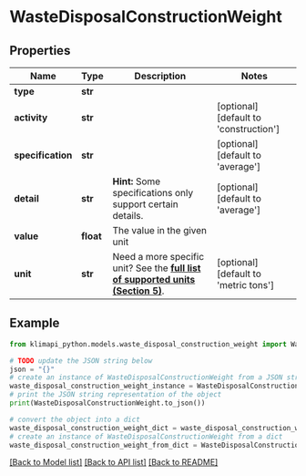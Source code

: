 # WasteDisposalConstructionWeight


## Properties

Name | Type | Description | Notes
------------ | ------------- | ------------- | -------------
**type** | **str** |  | 
**activity** | **str** |  | [optional] [default to 'construction']
**specification** | **str** |  | [optional] [default to 'average']
**detail** | **str** |  **Hint:** Some specifications only support certain details. | [optional] [default to 'average']
**value** | **float** | The value in the given unit | 
**unit** | **str** | Need a more specific unit? See the **[full list of supported units (Section 5)](https://convert.js.org/types/_unitsbymeasureraw)**. | [optional] [default to 'metric tons']

## Example

```python
from klimapi_python.models.waste_disposal_construction_weight import WasteDisposalConstructionWeight

# TODO update the JSON string below
json = "{}"
# create an instance of WasteDisposalConstructionWeight from a JSON string
waste_disposal_construction_weight_instance = WasteDisposalConstructionWeight.from_json(json)
# print the JSON string representation of the object
print(WasteDisposalConstructionWeight.to_json())

# convert the object into a dict
waste_disposal_construction_weight_dict = waste_disposal_construction_weight_instance.to_dict()
# create an instance of WasteDisposalConstructionWeight from a dict
waste_disposal_construction_weight_from_dict = WasteDisposalConstructionWeight.from_dict(waste_disposal_construction_weight_dict)
```
[[Back to Model list]](../README.md#documentation-for-models) [[Back to API list]](../README.md#documentation-for-api-endpoints) [[Back to README]](../README.md)


